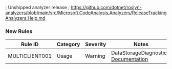 ﻿; Unshipped analyzer release
; https://github.com/dotnet/roslyn-analyzers/blob/main/src/Microsoft.CodeAnalysis.Analyzers/ReleaseTrackingAnalyzers.Help.md

### New Rules

Rule ID | Category | Severity | Notes
--------|----------|----------|-------
MULTICLIENT001 | Usage | Warning | DataStorageDiagnostics, [Documentation](https://github.com/BadMagic100/Archipelago.MultiClient.Net.Analyzers#multiclient001-datastorageelementassignedoutsideofdatastoragehelper)